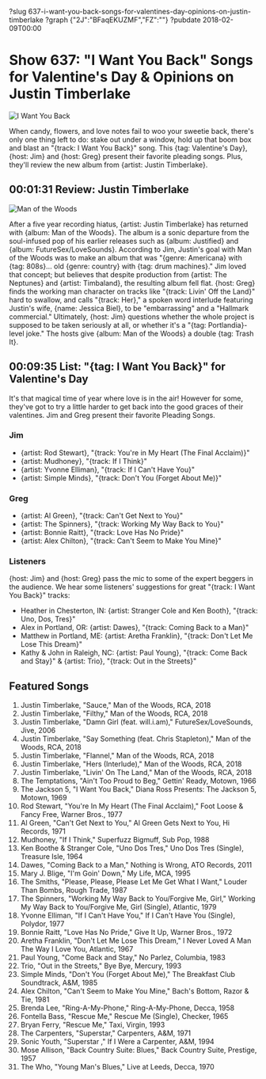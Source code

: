 ?slug 637-i-want-you-back-songs-for-valentines-day-opinions-on-justin-timberlake
?graph {"2J":"BFaqEKUZMF","FZ":""}
?pubdate 2018-02-09T00:00
# Show 637: "I Want You Back" Songs for Valentine's Day & Opinions on Justin Timberlake

![I Want You Back](//static.soundopinions.org/images/2018/iwantyouback.jpg)


When candy, flowers, and love notes fail to woo your sweetie back, there's only one thing left to do: stake out under a window, hold up that boom box and blast an "{track: I Want You Back}" song. This {tag: Valentine's Day}, {host: Jim} and {host: Greg} present their favorite pleading songs. Plus, they'll review the new album from {artist: Justin Timberlake}.


## 00:01:31 Review: Justin Timberlake
![Man of the Woods](http://is2.mzstatic.com/image/thumb/Music118/v4/0a/88/b3/0a88b3d8-d969-dc15-83d5-9be41756e1ab/source/600x600bb.jpg "398128/1330759954")

After a five year recording hiatus, {artist: Justin Timberlake} has returned with {album: Man of the Woods}. The album is a sonic departure from the soul-infused pop of his earlier releases such as {album: Justified} and {album: FutureSex/LoveSounds}. According to Jim, Justin's goal with Man of the Woods was to make an album that was "{genre: Americana} with {tag: 808s}… old {genre: country} with {tag: drum machines}." Jim loved that concept; but believes that despite production from {artist: The Neptunes} and {artist: Timbaland}, the resulting album fell flat. {host: Greg} finds the working man character on tracks like "{track: Livin' Off the Land}" hard to swallow, and calls "{track: Her}," a spoken word interlude featuring Justin's wife, {name: Jessica Biel}, to be "embarrassing" and a "Hallmark commercial." Ultimately, {host: Jim} questions whether the whole project is supposed to be taken seriously at all, or whether it's a "{tag: Portlandia}-level joke." The hosts give {album: Man of the Woods} a double {tag: Trash It}.

## 00:09:35 List: "{tag: I Want You Back}" for Valentine's Day
It's that magical time of year where love is in the air! However for some, they've got to try a little harder to get back into the good graces of their valentines. Jim and Greg present their favorite Pleading Songs.

### Jim
- {artist: Rod Stewart}, "{track: You're in My Heart (The Final Acclaim)}"
- {artist: Mudhoney}, "{track: If I Think}"
- {artist: Yvonne Elliman}, "{track: If I Can't Have You}"
- {artist: Simple Minds}, "{track: Don't You (Forget About Me)}"

### Greg
- {artist: Al Green}, "{track: Can't Get Next to You}"
- {artist: The Spinners}, "{track: Working My Way Back to You}"
- {artist: Bonnie Raitt}, "{track: Love Has No Pride}"
- {artist: Alex Chilton}, "{track: Can't Seem to Make You Mine}" 

### Listeners
{host: Jim} and {host: Greg} pass the mic to some of the expert beggers in the audience. We hear some listeners' suggestions for great "{track: I Want You Back}" tracks:
                                      
- Heather in Chesterton, IN: 
{artist: Stranger Cole and Ken Booth}, "{track: Uno, Dos, Tres}" 
- Alex in Portland, OR:
{artist: Dawes}, "{track: Coming Back to a Man}"
- Matthew in Portland, ME: 
{artist: Aretha Franklin}, "{track: Don't Let Me Lose This Dream}" 
- Kathy & John in Raleigh, NC: 
{artist: Paul Young}, "{track: Come Back and Stay}" & {artist: Trio}, "{track: Out in the Streets}"


## Featured Songs

1. Justin Timberlake, "Sauce," Man of the Woods, RCA, 2018
1. Justin Timberlake, "Filthy," Man of the Woods, RCA, 2018
1. Justin Timberlake, "Damn Girl (feat. will.i.am)," FutureSex/LoveSounds, Jive, 2006
1. Justin Timberlake, "Say Something (feat. Chris Stapleton)," Man of the Woods, RCA, 2018
1. Justin Timberlake, "Flannel," Man of the Woods, RCA, 2018
1. Justin Timberlake, "Hers (Interlude)," Man of the Woods, RCA, 2018
1. Justin Timberlake, "Livin' On The Land," Man of the Woods, RCA, 2018
1. The Temptations, "Ain't Too Proud to Beg," Gettin' Ready, Motown, 1966
1. The Jackson 5, "I Want You Back," Diana Ross Presents: The Jackson 5, Motown, 1969
1. Rod Stewart, "You're In My Heart (The Final Acclaim)," Foot Loose & Fancy Free, Warner Bros., 1977
1. Al Green, "Can't Get Next to You," Al Green Gets Next to You, Hi Records, 1971
1. Mudhoney, "If I Think," Superfuzz Bigmuff, Sub Pop, 1988
1. Ken Boothe & Stranger Cole, "Uno Dos Tres," Uno Dos Tres (Single), Treasure Isle, 1964
1. Dawes, "Coming Back to a Man," Nothing is Wrong, ATO Records, 2011
1. Mary J. Blige, "I'm Goin' Down," My Life, MCA, 1995
1. The Smiths, "Please, Please, Please Let Me Get What I Want," Louder Than Bombs, Rough Trade, 1987
1. The Spinners, "Working My Way Back to You/Forgive Me, Girl," Working My Way Back to You/Forgive Me, Girl (Single), Atlantic, 1979
1. Yvonne Elliman, "If I Can't Have You," If I Can't Have You (Single), Polydor, 1977
1. Bonnie Raitt, "Love Has No Pride," Give It Up, Warner Bros., 1972
1. Aretha Franklin, "Don't Let Me Lose This Dream," I Never Loved A Man The Way I Love You, Atlantic, 1967
1. Paul Young, "Come Back and Stay," No Parlez, Columbia, 1983
1. Trio, "Out in the Streets," Bye Bye, Mercury, 1993
1. Simple Minds, "Don't You (Forget About Me)," The Breakfast Club Soundtrack, A&M, 1985
1. Alex Chilton, "Can't Seem to Make You Mine," Bach's Bottom, Razor & Tie, 1981
1. Brenda Lee, "Ring-A-My-Phone," Ring-A-My-Phone, Decca, 1958
1. Fontella Bass, "Rescue Me," Rescue Me (Single), Checker, 1965
1. Bryan Ferry, "Rescue Me," Taxi, Virgin, 1993
1. The Carpenters, "Superstar," Carpenters, A&M, 1971
1. Sonic Youth, "Superstar ," If I Were a Carpenter, A&M, 1994
1. Mose Allison, "Back Country Suite: Blues," Back Country Suite, Prestige, 1957
1. The Who, "Young Man's Blues," Live at Leeds, Decca, 1970